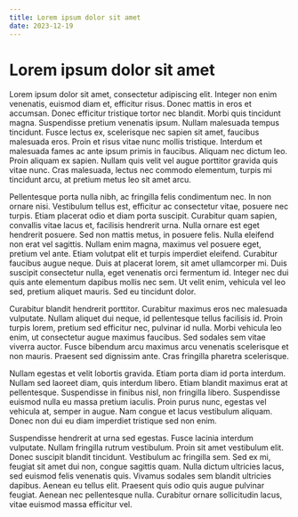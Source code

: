 ```yaml
---
title: Lorem ipsum dolor sit amet
date: 2023-12-19
---
```



# Lorem ipsum dolor sit amet

Lorem ipsum dolor sit amet, consectetur adipiscing elit. Integer non enim venenatis, euismod diam et, efficitur risus. Donec mattis in eros et accumsan. Donec efficitur tristique tortor nec blandit. Morbi quis tincidunt magna. Suspendisse pretium venenatis ipsum. Nullam malesuada tempus tincidunt. Fusce lectus ex, scelerisque nec sapien sit amet, faucibus malesuada eros. Proin et risus vitae nunc mollis tristique. Interdum et malesuada fames ac ante ipsum primis in faucibus. Aliquam nec dictum leo. Proin aliquam ex sapien. Nullam quis velit vel augue porttitor gravida quis vitae nunc. Cras malesuada, lectus nec commodo elementum, turpis mi tincidunt arcu, at pretium metus leo sit amet arcu.

Pellentesque porta nulla nibh, ac fringilla felis condimentum nec. In non ornare nisi. Vestibulum tellus est, efficitur ac consectetur vitae, posuere nec turpis. Etiam placerat odio et diam porta suscipit. Curabitur quam sapien, convallis vitae lacus et, facilisis hendrerit urna. Nulla ornare est eget hendrerit posuere. Sed non mattis metus, in posuere felis. Nulla eleifend non erat vel sagittis. Nullam enim magna, maximus vel posuere eget, pretium vel ante. Etiam volutpat elit et turpis imperdiet eleifend. Curabitur faucibus augue neque. Duis at placerat lorem, sit amet ullamcorper mi. Duis suscipit consectetur nulla, eget venenatis orci fermentum id. Integer nec dui quis ante elementum dapibus mollis nec sem. Ut velit enim, vehicula vel leo sed, pretium aliquet mauris. Sed eu tincidunt dolor.

Curabitur blandit hendrerit porttitor. Curabitur maximus eros nec malesuada vulputate. Nullam aliquet dui neque, id pellentesque tellus facilisis id. Proin turpis lorem, pretium sed efficitur nec, pulvinar id nulla. Morbi vehicula leo enim, ut consectetur augue maximus faucibus. Sed sodales sem vitae viverra auctor. Fusce bibendum arcu maximus arcu venenatis scelerisque et non mauris. Praesent sed dignissim ante. Cras fringilla pharetra scelerisque.

Nullam egestas et velit lobortis gravida. Etiam porta diam id porta interdum. Nullam sed laoreet diam, quis interdum libero. Etiam blandit maximus erat at pellentesque. Suspendisse in finibus nisl, non fringilla libero. Suspendisse euismod nulla eu massa pretium iaculis. Proin purus nunc, egestas vel vehicula at, semper in augue. Nam congue et lacus vestibulum aliquam. Donec non dui eu diam imperdiet tristique sed non enim.

Suspendisse hendrerit at urna sed egestas. Fusce lacinia interdum vulputate. Nullam fringilla rutrum vestibulum. Proin sit amet vestibulum elit. Donec suscipit blandit tincidunt. Vestibulum ac fringilla sem. Sed ex mi, feugiat sit amet dui non, congue sagittis quam. Nulla dictum ultricies lacus, sed euismod felis venenatis quis. Vivamus sodales sem blandit ultricies dapibus. Aenean eu tellus elit. Praesent quis odio quis augue pulvinar feugiat. Aenean nec pellentesque nulla. Curabitur ornare sollicitudin lacus, vitae euismod massa efficitur vel.
